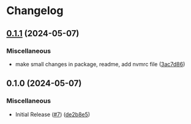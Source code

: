 # Changelog

## [0.1.1](https://github.com/pablaber/openapi-typescript-types/compare/v0.1.0...v0.1.1) (2024-05-07)


### Miscellaneous

* make small changes in package, readme, add nvmrc file ([3ac7d86](https://github.com/pablaber/openapi-typescript-types/commit/3ac7d869fc72c31f8163b5b10e650c9c99d2c4a3))

## 0.1.0 (2024-05-07)


### Miscellaneous

* Initial Release ([#7](https://github.com/pablaber/openapi-typescript-types/issues/7)) ([de2b8e5](https://github.com/pablaber/openapi-typescript-types/commit/de2b8e550b7c04382eaed9c85bf876e96ddaf67d))
